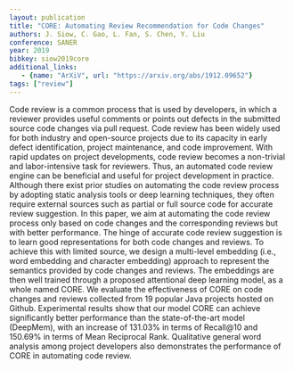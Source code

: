 ```yaml
---
layout: publication
title: "CORE: Automating Review Recommendation for Code Changes"
authors: J. Siow, C. Gao, L. Fan, S. Chen, Y. Liu
conference: SANER
year: 2019
bibkey: siow2019core
additional_links:
   - {name: "ArXiV", url: "https://arxiv.org/abs/1912.09652"}
tags: ["review"]
---
```

Code review is a common process that is used by developers, in which a reviewer provides useful comments or points out defects in the submitted source code changes via pull request. Code review has been widely used for both industry and open-source projects due to its capacity in early defect identification, project maintenance, and code improvement. With rapid updates on project developments, code review becomes a non-trivial and labor-intensive task for reviewers. Thus, an automated code review engine can be beneficial and useful for project development in practice. Although there exist prior studies on automating the code review process by adopting static analysis tools or deep learning techniques, they often require external sources such as partial or full source code for accurate review suggestion. In this paper, we aim at automating the code review process only based on code changes and the corresponding reviews but with better performance. The hinge of accurate code review suggestion is to learn good representations for both code changes and reviews. To achieve this with limited source, we design a multi-level embedding (i.e., word embedding and character embedding) approach to represent the semantics provided by code changes and reviews. The embeddings are then well trained through a proposed attentional deep learning model, as a whole named CORE. We evaluate the effectiveness of CORE on code changes and reviews collected from 19 popular Java projects hosted on Github. Experimental results show that our model CORE can achieve significantly better performance than the state-of-the-art model (DeepMem), with an increase of 131.03% in terms of Recall@10 and 150.69% in terms of Mean Reciprocal Rank. Qualitative general word analysis among project developers also demonstrates the performance of CORE in automating code review. 
